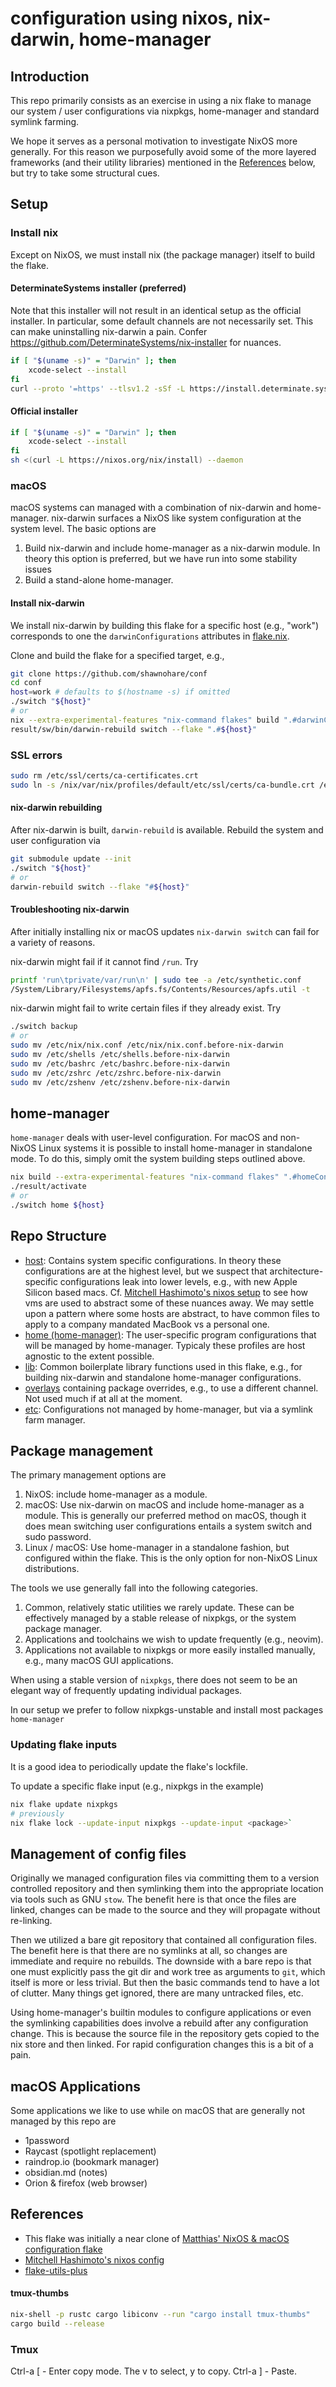 # configuration using nixos, nix-darwin, home-manager

## Introduction

This repo primarily consists as an exercise in using a nix flake to manage
our system / user configurations via nixpkgs, home-manager and standard
symlink farming.

We hope it serves as a personal motivation to investigate NixOS more generally.
For this reason we purposefully avoid some of the more layered frameworks (and
their utility libraries) mentioned in the [References](#References) below, but
try to take some structural cues.

## Setup

### Install nix

Except on NixOS, we must install nix (the package manager) itself to build the flake.

#### DeterminateSystems installer (preferred)

Note that this installer will not result in an identical setup as the official
installer. In particular, some default channels are not necessarily set. This
can make uninstalling nix-darwin a pain.
Confer https://github.com/DeterminateSystems/nix-installer for nuances.

```bash
if [ "$(uname -s)" = "Darwin" ]; then
    xcode-select --install
fi
curl --proto '=https' --tlsv1.2 -sSf -L https://install.determinate.systems/nix | sh -s -- install
```

#### Official installer

```bash
if [ "$(uname -s)" = "Darwin" ]; then
    xcode-select --install
fi
sh <(curl -L https://nixos.org/nix/install) --daemon
```

### macOS

macOS systems can managed with a combination of nix-darwin and home-manager.
nix-darwin surfaces a NixOS like system configuration at the system level. The
basic options are

1. Build nix-darwin and include home-manager as a nix-darwin module. In theory this
   option is preferred, but we have run into some stability issues
1. Build a stand-alone home-manager.

#### Install nix-darwin

We install nix-darwin by building this flake for a specific host (e.g., "work")
corresponds to one the `darwinConfigurations` attributes in
[flake.nix](./flake.nix).

Clone and build the flake for a specified target, e.g.,

```bash
git clone https://github.com/shawnohare/conf
cd conf
host=work # defaults to $(hostname -s) if omitted
./switch "${host}"
# or
nix --extra-experimental-features "nix-command flakes" build ".#darwinConfigurations.${host}.system"
result/sw/bin/darwin-rebuild switch --flake ".#${host}"
```

### SSL errors

```bash
sudo rm /etc/ssl/certs/ca-certificates.crt
sudo ln -s /nix/var/nix/profiles/default/etc/ssl/certs/ca-bundle.crt /etc/ssl/certs/ca-certificates.crt
```

#### nix-darwin rebuilding

After nix-darwin is built, `darwin-rebuild` is available. Rebuild the system
and user configuration via

```bash
git submodule update --init
./switch "${host}"
# or
darwin-rebuild switch --flake "#${host}"
```

#### Troubleshooting nix-darwin

After initially installing nix or macOS updates `nix-darwin switch` can fail
for a variety of reasons.

nix-darwin might fail if it cannot find `/run`. Try

```bash
printf 'run\tprivate/var/run\n' | sudo tee -a /etc/synthetic.conf
/System/Library/Filesystems/apfs.fs/Contents/Resources/apfs.util -t
```

nix-darwin might fail to write certain files if they already exist. Try

```bash
./switch backup
# or
sudo mv /etc/nix/nix.conf /etc/nix/nix.conf.before-nix-darwin
sudo mv /etc/shells /etc/shells.before-nix-darwin
sudo mv /etc/bashrc /etc/bashrc.before-nix-darwin
sudo mv /etc/zshrc /etc/zshrc.before-nix-darwin
sudo mv /etc/zshenv /etc/zshenv.before-nix-darwin
```

## home-manager

`home-manager` deals with user-level configuration. For macOS and non-NixOS Linux
systems it is possible to install home-manager in standalone mode. To do this,
simply omit the system building steps outlined above.

```bash
nix build --extra-experimental-features "nix-command flakes" ".#homeConfigurations.${host}.activationPackage"
./result/activate
# or
./switch home ${host}
```

## Repo Structure

- [host](./host): Contains system specific configurations.
  In theory these configurations are at the highest level,
  but we suspect that architecture-specific configurations leak into lower
  levels, e.g., with new Apple Silicon based macs.
  Cf. [Mitchell Hashimoto's nixos setup][mitchellh_nixos_config] to see how
  vms are used to abstract some of these nuances away. We may settle upon
  a pattern where some hosts are abstract, to have common files to apply to
  a company mandated MacBook vs a personal one.
- [home (home-manager)](./home): The user-specific program configurations
  that will be managed by home-manager. Typicaly these profiles are host
  agnostic to the extent possible.
- [lib](./lib/): Common boilerplate library functions used in this
  flake, e.g., for building nix-darwin and standalone home-manager configurations.
- [overlays](./overlays) containing package overrides, e.g., to use a
  different channel. Not used much if at all at the moment.
- [etc](./etc): Configurations not managed by home-manager, but
  via a symlink farm manager.

## Package management

The primary management options are

1. NixOS: include home-manager as a module.
1. macOS: Use nix-darwin on macOS and include home-manager as a module. This
   is generally our preferred method on macOS, though it does mean switching
   user configurations entails a system switch and sudo password.
1. Linux / macOS: Use home-manager in a standalone fashion, but configured
   within the flake. This is the only option for non-NixOS Linux distributions.

The tools we use generally fall into the following categories.

1. Common, relatively static utilities we rarely update. These can be
   effectively managed by a stable release of nixpkgs, or the system
   package manager.
2. Applications and toolchains we wish to update frequently (e.g., neovim).
3. Applications not available to nixpkgs or more easily installed manually,
   e.g., many macOS GUI applications.

When using a stable version of `nixpkgs`, there does not seem to be an elegant
way of frequently updating individual packages.

In our setup we prefer to follow nixpkgs-unstable and install most packages `home-manager`

### Updating flake inputs

It is a good idea to periodically update the flake's lockfile.

To update a specific flake input (e.g., nixpkgs in the example)

```bash
nix flake update nixpkgs
# previously
nix flake lock --update-input nixpkgs --update-input <package>`
```

## Management of config files

Originally we managed configuration files via committing them to a version
controlled repository and then symlinking them into the appropriate location
via tools such as GNU `stow`. The benefit here is that once the files are
linked, changes can be made to the source and they will propagate without
re-linking.

Then we utilized a bare git repository that contained all configuration files.
The benefit here is that there are no symlinks at all, so changes are immediate
and require no rebuilds. The downside with a bare repo is that one must
explicitly pass the git dir and work tree as arguments to `git`, which itself
is more or less trivial. But then the basic commands tend to have a lot of
clutter. Many things get ignored, there are many untracked files, etc.

Using home-manager's builtin modules to configure applications or even the
symlinking capabilities does involve a rebuild after any configuration change.
This is because the source file in the repository gets copied to the nix store
and then linked. For rapid configuration changes this is a bit of a pain.

## macOS Applications

Some applications we like to use while on macOS that are generally not managed
by this repo are

- 1password
- Raycast (spotlight replacement)
- raindrop.io (bookmark manager)
- obsidian.md (notes)
- Orion & firefox (web browser)

## References

- This flake was initially a near clone of
  [Matthias' NixOS & macOS configuration flake][matthias_nixos_config]
- [Mitchell Hashimoto's nixos config][mitchellh_nixos_config]
- [flake-utils-plus][flake-utils-plus]

[matthias_nixos_config]: https://github.com/MatthiasBenaets/nixos-config
[mitchellh_nixos_config]: https://github.com/mitchellh/nixos-config
[flake-utils-plus]: https://github.com/gytis-ivaskevicius/flake-utils-plus

#### tmux-thumbs

```bash
nix-shell -p rustc cargo libiconv --run "cargo install tmux-thumbs"
cargo build --release
```

### Tmux

Ctrl-a [ - Enter copy mode. The v to select, y to copy.
Ctrl-a ] - Paste.
